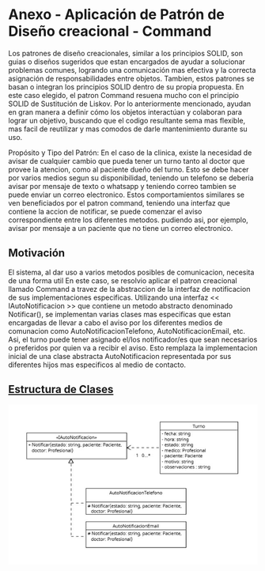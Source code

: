 # Anexo - Aplicación de Patrón de Diseño creacional - Command
Los patrones de diseño creacionales, similar a los principios SOLID, son guias o diseños sugeridos que estan encargados de ayudar a solucionar problemas comunes, logrando una comunicación mas efectiva y la correcta asignación de responsabilidades entre objetos.
Tambien, estos patrones se basan o integran los principios SOLID dentro de su propia propuesta. En este caso elegido, el patron Command resuena mucho con el principio SOLID de Sustitución de Liskov. 
Por lo anteriormente mencionado, ayudan en gran manera a definir cómo los objetos interactúan y colaboran para lograr un objetivo, buscando que el codigo resultante sema mas flexible, mas facil de reutilizar y mas comodos de darle mantenimiento durante su uso.

Propósito y Tipo del Patrón: En el caso de la clinica, existe la necesidad de avisar de cualquier cambio que pueda tener un turno tanto al doctor que provee la atencion, como al paciente dueño del turno.
Esto se debe hacer por varios medios segun su disponibilidad, teniendo un telefono se deberia avisar por mensaje de texto o whatsapp y teniendo correo tambien se puede enviar un correo electronico.
Estos comportamientos similares se ven beneficiados por el patron command, teniendo una interfaz que contiene la accion de notificar, se puede comenzar el aviso correspondiente entre los diferentes metodos. pudiendo asi, por ejemplo, avisar por mensaje a un paciente que no tiene un correo electronico.

## Motivación
El sistema, al dar uso a varios metodos posibles de comunicacion, necesita de una forma util
En este caso, se resolvio aplicar el patron creacional llamado Command a travez de la abstraccion de la interfaz de notificacion de sus implementaciones especificas.
Utilizando una interfaz << IAutoNotificacion >> que contiene un metodo abstracto denominado Notificar(), se implementan varias clases mas especificas que estan encargadas de llevar a cabo el aviso por los diferentes medios de comunacion como AutoNotificacionTelefono, AutoNotificacionEmail, etc.
Asi, el turno puede tener asignado el/los notificador/es que sean necesarios o preferidos por quien va a recibir el aviso.
Esto remplaza la implementacion inicial de una clase abstracta AutoNotificacion representada por sus diferentes hijos mas especificos al medio de contacto.

## [Estructura de Clases](https://drive.google.com/file/d/1pQlvvfBmvJlyxoWgg_oADafrtOOZFpmu/view?usp=drive_link)

![Diagrama de clase Command](../Imagenes/PatronDeDisenoDeComportamiento.jpeg)